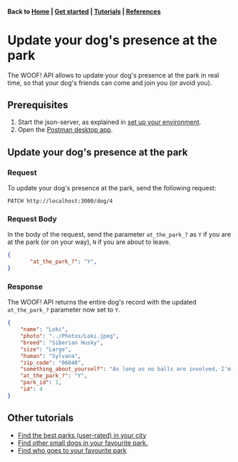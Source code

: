 #### Back to [Home](index.md) | [Get started](index.md#get-started) | [Tutorials](index.md#tutorials) | [References](index.md#reference)

# Update your dog's presence at the park
The WOOF! API allows to update your dog's presence at the park in real time, so that your dog's friends can come and join you (or avoid you).
## Prerequisites 
 1. Start the json-server, as explained in [set up your environment](initial-setup.md).
 2. Open the [Postman desktop app](https://www.postman.com/downloads/).
    
## Update your dog's presence at the park
### Request
To update your dog's presence at the park, send the following request:
```
PATCH http://localhost:3000/dog/4
```

### Request Body
In the body of the request, send the parameter `at_the_park_?` as `Y` if you are at the park (or on your way), `N` if you are about to leave.  
```json
{
       "at_the_park_?": "Y",
}
```

### Response
The WOOF! API returns the entire dog's record with the updated `at_the_park_?` parameter now set to `Y`. 
```json
{
    "name": "Loki",
    "photo": "../Photos/Loki.jpeg",
    "breed": "Siberian Husky",
    "size": "Large",
    "human": "Sylvana",
    "zip_code": "06040",
    "something_about_yourself": "As long as no balls are involved, I'm very mellow!",
    "at_the_park_?": "Y",
    "park_id": 1,
    "id": 4
}
```
## Other tutorials
* [Find the best parks (user-rated) in your city](tuto-get-top-rated-park.md)
* [Find other small dogs in your favourite park.](tuto-get-park-small-dogs.md)
* [Find who goes to your favourite park](tuto-get-dogs-by-park.md)